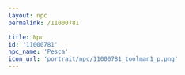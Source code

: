```yaml
---
layout: npc
permalink: /11000781

title: Npc
id: '11000781'
npc_name: 'Pesca'
icon_url: 'portrait/npc/11000781_toolman1_p.png'
---
```

